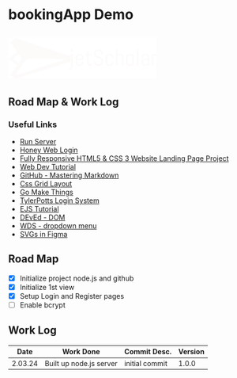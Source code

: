 # bookingApp Demo

## <img src="./public/assets/jetScholar_logo.png" width="300">

## Road Map & Work Log

### Useful Links

- [Run Server](http://localhost:4949)
- [Honey Web Login](https://www.youtube.com/watch?v=O5kh3sTVSvA)
- [Fully Responsive HTML5 & CSS 3 Website Landing Page Project](https://www.youtube.com/watch?v=6cFynufTAac)
- [Web Dev Tutorial](https://www.youtube.com/watch?v=-RCnNyD0L-s&t=159s)
- [GitHub - Mastering Markdown](https://guides.github.com/features/mastering-markdown/)
- [Css Grid Layout](https://codepen.io/alex-saunders/pen/XayoKd)
- [Go Make Things](https://gomakethings.com/waiting-for-multiple-all-api-responses-to-complete-with-the-vanilla-js-promise.all-method/)
- [TylerPotts Login System](https://www.youtube.com/watch?v=W5Tb1MIeg-I)
- [EJS Tutorial](https://www.youtube.com/watch?v=IqpfBGsALqc&list=PL7sCSgsRZ-slYARh3YJIqPGZqtGVqZRGt)
- [DEvEd - DOM](https://www.youtube.com/watch?v=Ttf3CEsEwMQ&t=1707s)
- [WDS - dropdown menu](https://www.youtube.com/watch?v=S-VeYcOCFZw&t=38s)
- [SVGs in Figma](https://www.youtube.com/watch?v=R0oz8DsxeYU&t=872)

## Road Map

- [X] Initialize project node.js and github
- [X] Initialize 1st view
- [X] Setup Login and Register pages
- [ ] Enable bcrypt

## Work Log

Date | Work Done | Commit Desc. | Version
---------- | ------------- | --------- | --------
2.03.24 | Built up node.js server | initial commit | 1.0.0
